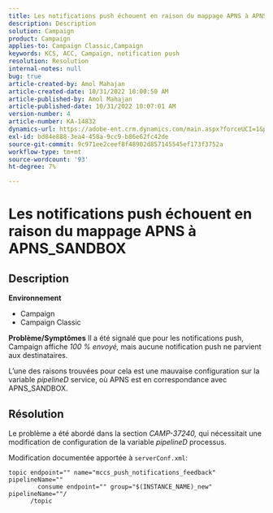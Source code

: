 ```yaml
---
title: Les notifications push échouent en raison du mappage APNS à APNS_SANDBOX
description: Description
solution: Campaign
product: Campaign
applies-to: Campaign Classic,Campaign
keywords: KCS, ACC, Campaign, notification push
resolution: Resolution
internal-notes: null
bug: true
article-created-by: Amol Mahajan
article-created-date: 10/31/2022 10:00:50 AM
article-published-by: Amol Mahajan
article-published-date: 10/31/2022 10:07:01 AM
version-number: 4
article-number: KA-14832
dynamics-url: https://adobe-ent.crm.dynamics.com/main.aspx?forceUCI=1&pagetype=entityrecord&etn=knowledgearticle&id=858fafe5-0259-ed11-9561-6045bd006079
exl-id: bd84e888-3ea4-458a-9cc9-b86e62fc42de
source-git-commit: 9c971ee2ceef8f48902d857145545ef173f3752a
workflow-type: tm+mt
source-wordcount: '93'
ht-degree: 7%

---
```


# Les notifications push échouent en raison du mappage APNS à APNS_SANDBOX

## Description

<b>Environnement</b>
- Campaign
- Campaign Classic



<b>Problème/Symptômes</b>
Il a été signalé que pour les notifications push, Campaign affiche *100 % envoyé,* mais aucune notification push ne parvient aux destinataires.

L’une des raisons trouvées pour cela est une mauvaise configuration sur la variable *pipelineD* service, où APNS est en correspondance avec APNS_SANDBOX.


## Résolution


Le problème a été abordé dans la section *CAMP-37240,* qui nécessitait une modification de configuration de la variable *pipelineD* processus.

Modification documentée apportée à `serverConf.xml`:


```
topic endpoint="" name="mccs_push_notifications_feedback" pipelineName=""
        consume endpoint="" group="$(INSTANCE_NAME)_new" pipelineName=""/
      /topic
```
